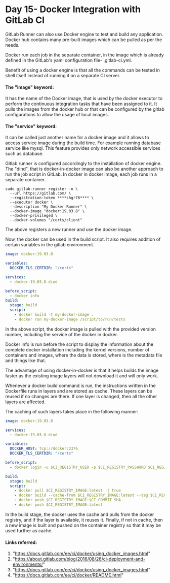 # Day 15- Docker Integration with GitLab CI

GitLab Runner can also use Docker engine to test and build any application. Docker hub contains many pre-built images which can be pulled as per the needs.

Docker run each job in the separate container, in the image which is already defined in the GitLab's yaml configuration file- .gitlab-ci.yml.

Benefit of using a docker engine is that all the commands can be tested in shell itself instead of running it on a separate CI server.

#### The "image" keyword: 

It has the name of the Docker image, that is used by the docker executor to perform the continuous integration tasks that have been assigned to it. It pulls the images from the docker hub or that can be configured by the gitlab configurations to allow the usage of local images.

#### The "service" keyword:

It can be called just another name for a docker image and it allows to access service image during the build time. For example running database service like mysql. This feature provides only network accessible services such as database.

Gitlab runner is configured accordingly to the installation of docker engine. The "dind", that is docker-in-docker image can also be another approach to run the job script in GitLab. In docker in docker image, each job runs in a separate container.

```
sudo gitlab-runner register -n \
  --url https://gitlab.com/ \
  --registration-token ****shgr76**** \
  --executor docker \
  --description "My Docker Runner" \
  --docker-image "docker:19.03.8" \
  --docker-privileged \
  --docker-volumes "/certs/client"
```

The above registers a new runner and use the docker image. 

Now, the docker can be used in the build script. It also requires addition of certain variables in the gitlab environment.

```yaml
image: docker:19.03.8

variables:
  DOCKER_TLS_CERTDIR: "/certs"

services:
  - docker:19.03.8-dind

before_script:
  - docker info
build:
  stage: build
  script:
    - docker build -t my-docker-image .
    - docker run my-docker-image /script/to/run/tests
```

In the above script, the docker image is pulled with the provided version number, including the service of the docker in docker.

Docker info is run before the script to display the information about the complete docker installation including the kernel versions, number of containers and images, where the data is stored, where is the metadata file and things like that.

The advantage of using docker-in-docker is that it helps builds the image faster as the existing image layers will not download it and will only work.

Whenever a docker build command is run, the instructions written in the Dockerfile runs in layers and are stored as cache. These layers can be reused if no changes are there. If one layer is changed, then all the other layers are affected.

The caching of such layers takes place in the following manner:

```yaml
image: docker:19.03.8

services:
  - docker:19.03.8-dind

variables:
  DOCKER_HOST: tcp://docker:2376
  DOCKER_TLS_CERTDIR: "/certs"

before_script:
  - docker login -u $CI_REGISTRY_USER -p $CI_REGISTRY_PASSWORD $CI_REGISTRY

build:
  stage: build
  script:
    - docker pull $CI_REGISTRY_IMAGE:latest || true
    - docker build --cache-from $CI_REGISTRY_IMAGE:latest --tag $CI_REGISTRY_IMAGE:$CI_COMMIT_SHA --tag $CI_REGISTRY_IMAGE:latest .
    - docker push $CI_REGISTRY_IMAGE:$CI_COMMIT_SHA
    - docker push $CI_REGISTRY_IMAGE:latest
```

In the build stage, the docker uses the cache and pulls from the docker registry, and if the layer is available, it reuses it. Finally, if not in cache, then a new image is built and pushed on the container registry so that it may be used further as cache.

#### Links referred:

1. "https://docs.gitlab.com/ee/ci/docker/using_docker_images.html"
2. "https://about.gitlab.com/blog/2016/08/26/ci-deployment-and-environments/"
3. "https://docs.gitlab.com/ee/ci/docker/using_docker_images.html"
4. "https://docs.gitlab.com/ee/ci/docker/README.html"

